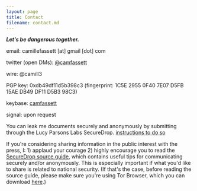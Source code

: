 ```yaml
---
layout: page
title: Contact
filename: contact.md
---
```

***Let's be dangerous together.***

email: camillefassett [at] gmail [dot] com

twitter (open DMs): [@camfassett](https://twitter.com/camfassett/)

wire: @camill3

PGP key: 0xdb49df11d5b398c3 (fingerprint: 1C5E 2955 0F40 7E07 D5FB 15AE DB49 DF11 D5B3 98C3)

keybase: [camfassett](https://keybase.io/camfassett)

signal: upon request

You can leak me documents securely and anonymously by submitting through the Lucy Parsons Labs SecureDrop. [instructions to do so](https://lucyparsonslabs.com/securedrop/)

If you're considering sharing information in the public interest with the press, I: 1) applaud your courage 2) highly encourage you to read the [SecureDrop source guide](https://docs.securedrop.org/en/stable/source.html), which contains useful tips for communicating securely and/or anonymously. This is especially important if what you'd like to share is related to national security. (If that's the case, before reading the source guide, please make sure you're using Tor Browser, which you can download [here](https://torproject.org).)
